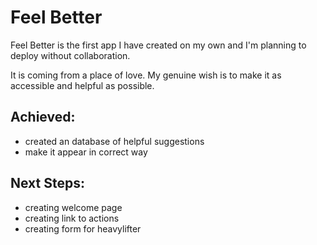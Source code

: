 
# Feel Better

Feel Better is the first app I have created on my own and I'm planning to deploy without collaboration. 

It is coming from a place of love. My genuine wish is to make it as accessible and helpful as possible. 

## Achieved:

- created an database of helpful suggestions
- make it appear in correct way

## Next Steps: 

- creating welcome page
- creating link to actions
- creating form for heavylifter 